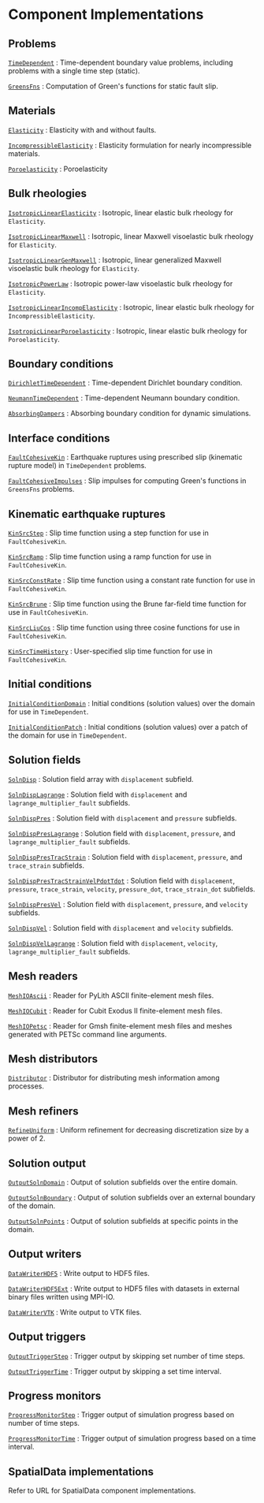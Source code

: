 # Component Implementations

## Problems

[`TimeDependent`](problems/TimeDependent.md)
: Time-dependent boundary value problems, including problems with a single time step (static).

[`GreensFns`](problems/GreensFns.md)
: Computation of Green's functions for static fault slip.

## Materials

[`Elasticity`](materials/Elasticity.md)
: Elasticity with and without faults.

[`IncompressibleElasticity`](materials/IncompressibleElasticity.md)
: Elasticity formulation for nearly incompressible materials.

[`Poroelasticity`](materials/Poroelasticity.md)
: Poroelasticity

## Bulk rheologies

[`IsotropicLinearElasticity`](materials/IsotropicLinearElasticity.md)
: Isotropic, linear elastic bulk rheology for `Elasticity`.

[`IsotropicLinearMaxwell`](materials/IsotropicLinearMaxwell.md)
: Isotropic, linear Maxwell visoelastic bulk rheology for `Elasticity`.

[`IsotropicLinearGenMaxwell`](materials/IsotropicLinearGenMaxwell.md)
: Isotropic, linear generalized Maxwell visoelastic bulk rheology for `Elasticity`.

[`IsotropicPowerLaw`](materials/IsotropicPowerLaw.md)
: Isotropic power-law visoelastic bulk rheology for `Elasticity`.

[`IsotropicLinearIncompElasticity`](materials/IsotropicLinearIncompElasticity.md)
: Isotropic, linear elastic bulk rheology for `IncompressibleElasticity`.

[`IsotropicLinearPoroelasticity`](materials/IsotropicLinearPoroelasticity.md)
: Isotropic, linear elastic bulk rheology for `Poroelasticity`.

## Boundary conditions

[`DirichletTimeDependent`](bc/DirichletTimeDependent.md)
: Time-dependent Dirichlet boundary condition.

[`NeumannTimeDependent`](bc/NeumannTimeDependent.md)
: Time-dependent Neumann boundary condition.

[`AbsorbingDampers`](bc/AbsorbingDampers.md)
: Absorbing boundary condition for dynamic simulations.

## Interface conditions

[`FaultCohesiveKin`](faults/FaultCohesiveKin.md)
: Earthquake ruptures using prescribed slip (kinematic rupture model) in `TimeDependent` problems.

[`FaultCohesiveImpulses`](faults/FaultCohesiveImpulses.md)
: Slip impulses for computing Green's functions in `GreensFns` problems.

## Kinematic earthquake ruptures

[`KinSrcStep`](faults/KinSrcStep.md)
: Slip time function using a step function for use in `FaultCohesiveKin`.

[`KinSrcRamp`](faults/KinSrcRamp.md)
: Slip time function using a ramp function for use in `FaultCohesiveKin`.

[`KinSrcConstRate`](faults/KinSrcConstRate.md)
: Slip time function using a constant rate function for use in `FaultCohesiveKin`.

[`KinSrcBrune`](faults/KinSrcBrune.md)
: Slip time function using the Brune far-field time function for use in `FaultCohesiveKin`.

[`KinSrcLiuCos`](faults/KinSrcLiuCos.md)
: Slip time function using three cosine functions for use in `FaultCohesiveKin`.

[`KinSrcTimeHistory`](faults/KinSrcTimeHistory.md)
: User-specified slip time function for use in `FaultCohesiveKin`.

## Initial conditions

[`InitialConditionDomain`](problems/InitialConditionDomain.md)
: Initial conditions (solution values) over the domain for use in `TimeDependent`.

[`InitialConditionPatch`](problems/InitialConditionPatch.md)
: Initial conditions (solution values) over a patch of the domain for use in `TimeDependent`.

## Solution fields

[`SolnDisp`](problems/SolnDisp.md)
: Solution field array with `displacement` subfield.

[`SolnDispLagrange`](problems/SolnDispLagrange.md)
: Solution field with `displacement` and `lagrange_multiplier_fault` subfields.

[`SolnDispPres`](problems/SolnDispPres.md)
: Solution field with `displacement` and `pressure` subfields.

[`SolnDispPresLagrange`](problems/SolnDispPresLagrange.md)
: Solution field with `displacement`, `pressure`, and `lagrange_multiplier_fault` subfields.

[`SolnDispPresTracStrain`](problems/SolnDispPresTracStrain.md)
: Solution field with `displacement`, `pressure`, and `trace_strain` subfields.

[`SolnDispPresTracStrainVelPdotTdot`](problems/SolnDispPresTracStrainVelPdotTdot.md)
: Solution field with `displacement`, `pressure`, `trace_strain`, `velocity`, `pressure_dot`, `trace_strain_dot` subfields.

[`SolnDispPresVel`](problems/SolnDispPresVel.md)
: Solution field with `displacement`, `pressure`, and `velocity` subfields.

[`SolnDispVel`](problems/SolnDispVel.md)
: Solution field with `displacement` and `velocity` subfields.

[`SolnDispVelLagrange`](problems/SolnDispVelLagrange.md)
: Solution field with `displacement`, `velocity`, `lagrange_multiplier_fault` subfields.

## Mesh readers

[`MeshIOAscii`](meshio/MeshIOAscii.md)
: Reader for PyLith ASCII finite-element mesh files.

[`MeshIOCubit`](meshio/MeshIOCubit.md)
: Reader for Cubit Exodus II finite-element mesh files.

[`MeshIOPetsc`](meshio/MeshIOPetsc.md)
: Reader for Gmsh finite-element mesh files and meshes generated with PETSc command line arguments.

## Mesh distributors

[`Distributor`](topology/Distributor.md)
: Distributor for distributing mesh information among processes.

## Mesh refiners

[`RefineUniform`](topology/RefineUniform.md)
: Uniform refinement for decreasing discretization size by a power of 2.

## Solution output

[`OutputSolnDomain`](meshio/OutputSolnDomain.md)
: Output of solution subfields over the entire domain.

[`OutputSolnBoundary`](meshio/OutputSolnBoundary.md)
: Output of solution subfields over an external boundary of the domain.

[`OutputSolnPoints`](meshio/OutputSolnPoints.md)
: Output of solution subfields at specific points in the domain.

## Output writers

[`DataWriterHDF5`](meshio/DataWriterHDF5.md)
: Write output to HDF5 files.

[`DataWriterHDF5Ext`](meshio/DataWriterHDF5Ext.md)
: Write output to HDF5 files with datasets in external binary files written using MPI-IO.

[`DataWriterVTK`](meshio/DataWriterVTK.md)
: Write output to VTK files.

## Output triggers

[`OutputTriggerStep`](meshio/OutputTriggerStep.md)
: Trigger output by skipping set number of time steps.

[`OutputTriggerTime`](meshio/OutputTriggerTime.md)
: Trigger output by skipping a set time interval.

## Progress monitors

[`ProgressMonitorStep`](problems/ProgressMonitorStep.md)
: Trigger output of simulation progress based on number of time steps.

[`ProgressMonitorTime`](problems/ProgressMonitorTime.md)
: Trigger output of simulation progress based on a time interval.

## SpatialData implementations

Refer to URL for SpatialData component implementations.